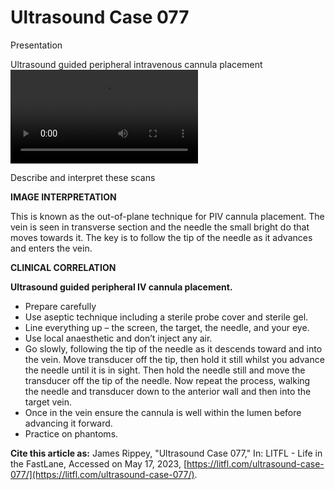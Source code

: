 # Ultrasound Case 077
Presentation


Ultrasound guided peripheral intravenous cannula placement
![](https://litfl.com/wp-content/uploads/2018/12/Ultrasound-Case-077-01-PIVC.mp4)

Describe and interpret these scans

**IMAGE INTERPRETATION** 


This is known as the out-of-plane technique for PIV cannula placement. The vein is seen in transverse section and the needle the small bright do that moves towards it. The key is to follow the tip of the needle as it advances and enters the vein. 


**CLINICAL CORRELATION** 



**Ultrasound guided peripheral IV cannula placement.** 
- Prepare carefully
- Use aseptic technique including a sterile probe cover and sterile gel. 
- Line everything up – the screen, the target, the needle, and your eye.
- Use local anaesthetic and don’t inject any air.
- Go slowly, following the tip of the needle as it descends toward and into the vein. Move transducer off the tip, then hold it still whilst you advance the needle until it is in sight. Then hold the needle still and move the transducer off the tip of the needle. Now repeat the process, walking the needle and transducer down to the anterior wall and then into the target vein.
- Once in the vein ensure the cannula is well within the lumen before advancing it forward.
- Practice on phantoms.

**Cite this article as:**  James Rippey, "Ultrasound Case 077," In: LITFL - Life in the FastLane, Accessed on May 17, 2023, [https://litfl.com/ultrasound-case-077/](https://litfl.com/ultrasound-case-077/).


